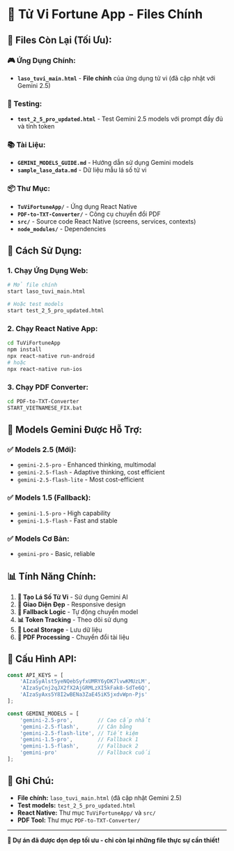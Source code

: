 # 🎯 Tử Vi Fortune App - Files Chính

## 📁 **Files Còn Lại (Tối Ưu):**

### **🎮 Ứng Dụng Chính:**
- **`laso_tuvi_main.html`** - **File chính** của ứng dụng tử vi (đã cập nhật với Gemini 2.5)

### **🧪 Testing:**
- **`test_2_5_pro_updated.html`** - Test Gemini 2.5 models với prompt đầy đủ và tính token

### **📚 Tài Liệu:**
- **`GEMINI_MODELS_GUIDE.md`** - Hướng dẫn sử dụng Gemini models
- **`sample_laso_data.md`** - Dữ liệu mẫu lá số tử vi

### **📦 Thư Mục:**
- **`TuViFortuneApp/`** - Ứng dụng React Native
- **`PDF-to-TXT-Converter/`** - Công cụ chuyển đổi PDF
- **`src/`** - Source code React Native (screens, services, contexts)
- **`node_modules/`** - Dependencies

## 🚀 **Cách Sử Dụng:**

### **1. Chạy Ứng Dụng Web:**
```bash
# Mở file chính
start laso_tuvi_main.html

# Hoặc test models
start test_2_5_pro_updated.html
```

### **2. Chạy React Native App:**
```bash
cd TuViFortuneApp
npm install
npx react-native run-android
# hoặc
npx react-native run-ios
```

### **3. Chạy PDF Converter:**
```bash
cd PDF-to-TXT-Converter
START_VIETNAMESE_FIX.bat
```

## 🎯 **Models Gemini Được Hỗ Trợ:**

### **✅ Models 2.5 (Mới):**
- `gemini-2.5-pro` - Enhanced thinking, multimodal
- `gemini-2.5-flash` - Adaptive thinking, cost efficient  
- `gemini-2.5-flash-lite` - Most cost-efficient

### **✅ Models 1.5 (Fallback):**
- `gemini-1.5-pro` - High capability
- `gemini-1.5-flash` - Fast and stable

### **✅ Models Cơ Bản:**
- `gemini-pro` - Basic, reliable

## 📊 **Tính Năng Chính:**

1. **🎲 Tạo Lá Số Tử Vi** - Sử dụng Gemini AI
2. **📱 Giao Diện Đẹp** - Responsive design
3. **🔄 Fallback Logic** - Tự động chuyển model
4. **📊 Token Tracking** - Theo dõi sử dụng
5. **💾 Local Storage** - Lưu dữ liệu
6. **📄 PDF Processing** - Chuyển đổi tài liệu

## 🔧 **Cấu Hình API:**

```javascript
const API_KEYS = [
    'AIzaSyAlst5yeNQebSyfxUMRY6yDK7lvwKMUzLM',
    'AIzaSyCnj2qJX2fX2AjGRMLzXI5kFak8-SdTe6Q',
    'AIzaSyAxs5Y8I2wBENa3ZaE45iK5jxdvWpn-Pjs'
];

const GEMINI_MODELS = [
    'gemini-2.5-pro',        // Cao cấp nhất
    'gemini-2.5-flash',      // Cân bằng
    'gemini-2.5-flash-lite', // Tiết kiệm
    'gemini-1.5-pro',        // Fallback 1
    'gemini-1.5-flash',      // Fallback 2
    'gemini-pro'             // Fallback cuối
];
```

## 📝 **Ghi Chú:**

- **File chính:** `laso_tuvi_main.html` (đã cập nhật Gemini 2.5)
- **Test models:** `test_2_5_pro_updated.html`
- **React Native:** Thư mục `TuViFortuneApp/` và `src/`
- **PDF Tool:** Thư mục `PDF-to-TXT-Converter/`

---

**🎉 Dự án đã được dọn dẹp tối ưu - chỉ còn lại những file thực sự cần thiết!**
